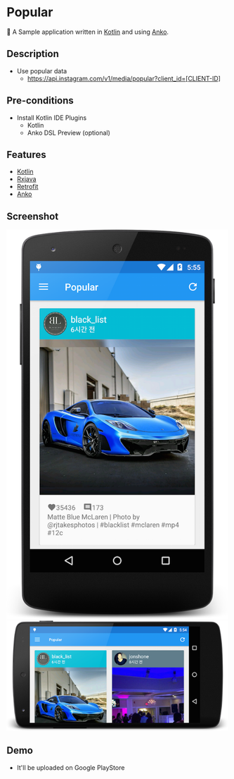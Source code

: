 # Popular
:rocket: A Sample application written in [Kotlin][kotlin] and using [Anko][anko].


## Description
- Use popular data
    - https://api.instagram.com/v1/media/popular?client_id=[CLIENT-ID]


## Pre-conditions
- Install Kotlin IDE Plugins
    - Kotlin
    - Anko DSL Preview (optional)


## Features
- [Kotlin][kotlin]
- [Rxjava][rxjava]
- [Retrofit][retrofit]
- [Anko][anko]


## Screenshot
![n5](resources/n5.png)
![n5_land](resources/n5_land.png)


## Demo
- It'll be uploaded on Google PlayStore




[kotlin]: http://kotlinlang.org/
[rxjava]: https://github.com/ReactiveX/RxJava
[anko]: https://github.com/JetBrains/anko
[retrofit]: http://square.github.io/retrofit/
